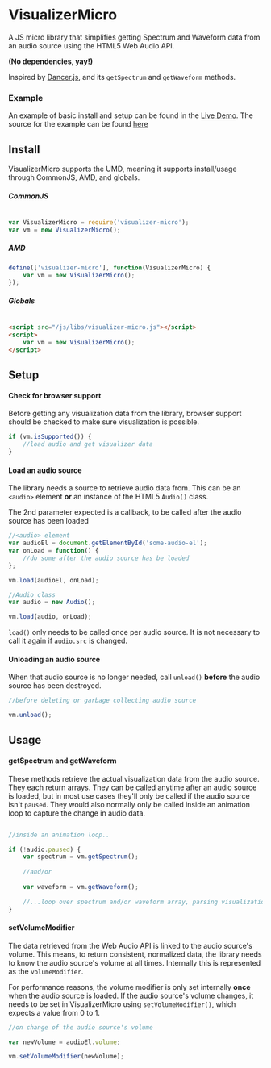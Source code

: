 # VisualizerMicro

A JS micro library that simplifies getting Spectrum and Waveform data from an audio source using the HTML5 Web Audio API.

**(No dependencies, yay!)**

Inspired by [Dancer.js](https://github.com/jsantell/dancer.js/), and its `getSpectrum` and `getWaveform` methods.

### Example

An example of basic install and setup can be found in the [Live Demo](http://likethemammal.github.io/visualizer-micro/example.html). The source for the example can be found [here](https://github.com/likethemammal/visualizer-micro/blob/master/example.html)

## Install

VisualizerMicro supports the UMD, meaning it supports install/usage through CommonJS, AMD, and globals.

##### CommonJS

```js

var VisualizerMicro = require('visualizer-micro');
var vm = new VisualizerMicro();

```

##### AMD

```js
define(['visualizer-micro'], function(VisualizerMicro) {
	var vm = new VisualizerMicro();
});

```

##### Globals

```html

<script src="/js/libs/visualizer-micro.js"></script>
<script>
	var vm = new VisualizerMicro();
</script>

```

## Setup

#### Check for browser support

Before getting any visualization data from the library, browser support should be checked to make sure visualization is possible.

```js
if (vm.isSupported()) {
    //load audio and get visualizer data
}
```

#### Load an audio source

The library needs a source to retrieve audio data from. This can be an `<audio>` element **or** an instance of the HTML5 `Audio()` class.

The 2nd parameter expected is a callback, to be called after the audio source has been loaded 

```js
//<audio> element
var audioEl = document.getElementById('some-audio-el');
var onLoad = function() {
    //do some after the audio source has be loaded
};

vm.load(audioEl, onLoad);
```

```js
//Audio class
var audio = new Audio();

vm.load(audio, onLoad);

```

`load()` only needs to be called once per audio source. It is not necessary to call it again if `audio.src` is changed.

#### Unloading an audio source

When that audio source is no longer needed, call `unload()` **before** the audio source has been destroyed.

```js
//before deleting or garbage collecting audio source

vm.unload();

```
        
## Usage

#### getSpectrum and getWaveform

These methods retrieve the actual visualization data from the audio source. They each return arrays. They can be called anytime after an audio source is loaded, but in most use cases they'll only be called if the audio source isn't `paused`. They would also normally only be called inside an animation loop to capture the change in audio data.

```js

//inside an animation loop..

if (!audio.paused) {
    var spectrum = vm.getSpectrum();
    
    //and/or
    
    var waveform = vm.getWaveform();
    
    //...loop over spectrum and/or waveform array, parsing visualization data..
}
```
    
#### setVolumeModifier

The data retrieved from the Web Audio API is linked to the audio source's volume. This means, to return consistent, normalized data, the library needs to know the audio source's volume at all times. Internally this is represented as the `volumeModifier`.

For performance reasons, the volume modifier is only set internally **once** when the audio source is loaded. If the audio source's volume changes, it needs to be set in VisualizerMicro using `setVolumeModifier()`, which expects a value from 0 to 1.

```js
//on change of the audio source's volume

var newVolume = audioEl.volume;

vm.setVolumeModifier(newVolume);

```